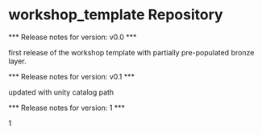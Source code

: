 # workshop_template Repository

*** Release notes for version: v0.0 ***

first release of the workshop template with partially pre-populated bronze layer.

*** Release notes for version: v0.1 ***

updated with unity catalog path

*** Release notes for version: 1 ***

1